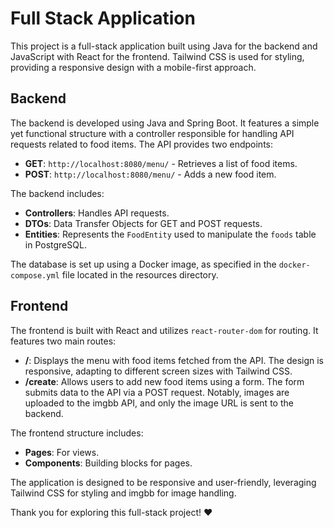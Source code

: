 # Full Stack Application

This project is a full-stack application built using Java for the backend and JavaScript with React for the frontend. Tailwind CSS is used for styling, providing a responsive design with a mobile-first approach.

## Backend

The backend is developed using Java and Spring Boot. It features a simple yet functional structure with a controller responsible for handling API requests related to food items. The API provides two endpoints:

- **GET**: `http://localhost:8080/menu/` - Retrieves a list of food items.
- **POST**: `http://localhost:8080/menu/` - Adds a new food item.

The backend includes:

- **Controllers**: Handles API requests.
- **DTOs**: Data Transfer Objects for GET and POST requests.
- **Entities**: Represents the `FoodEntity` used to manipulate the `foods` table in PostgreSQL.

The database is set up using a Docker image, as specified in the `docker-compose.yml` file located in the resources directory.

## Frontend

The frontend is built with React and utilizes `react-router-dom` for routing. It features two main routes:

- **/**: Displays the menu with food items fetched from the API. The design is responsive, adapting to different screen sizes with Tailwind CSS.
- **/create**: Allows users to add new food items using a form. The form submits data to the API via a POST request. Notably, images are uploaded to the imgbb API, and only the image URL is sent to the backend.

The frontend structure includes:

- **Pages**: For views.
- **Components**: Building blocks for pages.

The application is designed to be responsive and user-friendly, leveraging Tailwind CSS for styling and imgbb for image handling.

Thank you for exploring this full-stack project! ❤️